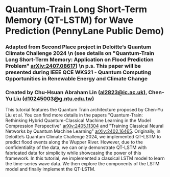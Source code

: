 # Quantum-Train Long Short-Term Memory (QT-LSTM) for Wave Prediction (PennyLane Public Demo)

### Adapted from Second Place project in Deloitte’s Quantum Climate Challenge 2024 \n (see details on "Quantum-Train Long Short-Term Memory: Application on Flood Prediction Problem" [arXiv:2407.08617](https://arxiv.org/abs/2407.08617)) \n p.s. This paper will be presented during IEEE QCE WKS21 - Quantum Computing Opportunities in Renewable Energy and Climate Change

### Created by Chu-Hsuan Abraham Lin (al2823@ic.ac.uk), Chen-Yu Liu (d10245003@g.ntu.edu.tw)
This tutorial features the Quantum Train architecture proposed by Chen-Yu Liu et al. You can find more details in the papers "Quantum-Train: Rethinking Hybrid Quantum-Classical Machine Learning in the Model Compression Perspective" [arXiv:2405.11304](https://arxiv.org/abs/2405.11304) and "Training Classical Neural Networks by Quantum Machine Learning" [arXiv:2402.16465](https://arxiv.org/abs/2402.16465). Originally, in Deloitte’s Quantum Climate Challenge 2024, we implemented QT-LSTM to predict flood events along the Wupper River. However, due to the confidentiality of the data, we can only demonstrate QT-LSTM with fabricated data for simplicity while showcasing the power of this framework.
In this tutorial, we implemented a classical LSTM model to learn the time-series wave data. We then explore the components of the LSTM model and finally implement the QT-LSTM.
